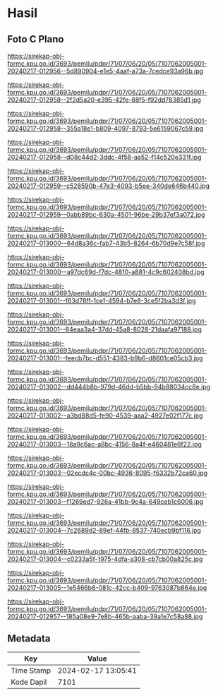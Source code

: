 # Hasil

## Foto C Plano

https://sirekap-obj-formc.kpu.go.id/3693/pemilu/pdpr/71/07/06/20/05/7107062005001-20240217-012956--5d890904-e1e5-4aaf-a73a-7cedce93a96b.jpg

https://sirekap-obj-formc.kpu.go.id/3693/pemilu/pdpr/71/07/06/20/05/7107062005001-20240217-012958--2f2d5a20-e395-42fe-88f5-f92dd78385d1.jpg

https://sirekap-obj-formc.kpu.go.id/3693/pemilu/pdpr/71/07/06/20/05/7107062005001-20240217-012958--355a18e1-b809-4097-8793-5e6159067c59.jpg

https://sirekap-obj-formc.kpu.go.id/3693/pemilu/pdpr/71/07/06/20/05/7107062005001-20240217-012958--d08c44d2-3ddc-4f58-aa52-f14c520e331f.jpg

https://sirekap-obj-formc.kpu.go.id/3693/pemilu/pdpr/71/07/06/20/05/7107062005001-20240217-012959--c528590b-47e3-4093-b5ee-340de646b440.jpg

https://sirekap-obj-formc.kpu.go.id/3693/pemilu/pdpr/71/07/06/20/05/7107062005001-20240217-012959--0abb89bc-630a-4501-96be-29b37ef3a072.jpg

https://sirekap-obj-formc.kpu.go.id/3693/pemilu/pdpr/71/07/06/20/05/7107062005001-20240217-013000--64d8a36c-fab7-43b5-8264-6b70d9e7c58f.jpg

https://sirekap-obj-formc.kpu.go.id/3693/pemilu/pdpr/71/07/06/20/05/7107062005001-20240217-013000--a97dc69d-f7dc-4810-a881-4c9c602408bd.jpg

https://sirekap-obj-formc.kpu.go.id/3693/pemilu/pdpr/71/07/06/20/05/7107062005001-20240217-013001--f63d78ff-1ce1-4594-b7e8-3ce5f2ba3d3f.jpg

https://sirekap-obj-formc.kpu.go.id/3693/pemilu/pdpr/71/07/06/20/05/7107062005001-20240217-013001--84eaa3a4-37dd-45a8-8028-21daafa97188.jpg

https://sirekap-obj-formc.kpu.go.id/3693/pemilu/pdpr/71/07/06/20/05/7107062005001-20240217-013001--feecb7bc-d551-4383-b9b6-d8601ce05cb3.jpg

https://sirekap-obj-formc.kpu.go.id/3693/pemilu/pdpr/71/07/06/20/05/7107062005001-20240217-013002--dd444b8b-979d-46dd-b5bb-94b88034cc8e.jpg

https://sirekap-obj-formc.kpu.go.id/3693/pemilu/pdpr/71/07/06/20/05/7107062005001-20240217-013002--a3bd88d5-fe90-4539-aaa2-4927e02f177c.jpg

https://sirekap-obj-formc.kpu.go.id/3693/pemilu/pdpr/71/07/06/20/05/7107062005001-20240217-013003--18a9c6ac-a8bc-4156-8a4f-e460481e6f22.jpg

https://sirekap-obj-formc.kpu.go.id/3693/pemilu/pdpr/71/07/06/20/05/7107062005001-20240217-013003--02ecdc4c-00bc-4936-8095-f6332b72ca60.jpg

https://sirekap-obj-formc.kpu.go.id/3693/pemilu/pdpr/71/07/06/20/05/7107062005001-20240217-013003--f1269ed7-926a-41bb-9c4a-649ceb1c6006.jpg

https://sirekap-obj-formc.kpu.go.id/3693/pemilu/pdpr/71/07/06/20/05/7107062005001-20240217-013004--7c2689d2-89ef-44fb-8537-740ecb9bf116.jpg

https://sirekap-obj-formc.kpu.go.id/3693/pemilu/pdpr/71/07/06/20/05/7107062005001-20240217-013004--c0233a5f-1975-4dfa-a308-cb7cb00a825c.jpg

https://sirekap-obj-formc.kpu.go.id/3693/pemilu/pdpr/71/07/06/20/05/7107062005001-20240217-013005--1e5466b8-081c-42cc-b409-9763087b864e.jpg

https://sirekap-obj-formc.kpu.go.id/3693/pemilu/pdpr/71/07/06/20/05/7107062005001-20240217-012957--185a08e9-7e8b-465b-aaba-39a1e7c58a88.jpg


## Metadata

| Key        | Value               |
| ---------- | ------------------- |
| Time Stamp | 2024-02-17 13:05:41 |
| Kode Dapil | 7101                |



